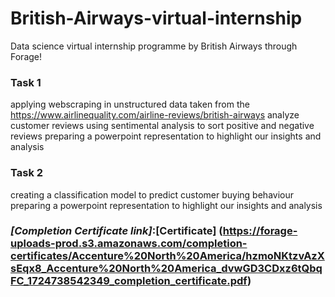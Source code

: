 # British-Airways-virtual-internship

Data science virtual internship programme by British Airways through Forage!

### Task 1
applying webscraping in unstructured data taken from the https://www.airlinequality.com/airline-reviews/british-airways
analyze customer reviews using sentimental analysis to sort positive and negative reviews
preparing a powerpoint representation to highlight our insights and analysis
### Task 2
creating a classification model to predict customer buying behaviour
preparing a powerpoint representation to highlight our insights and analysis


### ***[Completion Certificate link]***:[Certificate] (https://forage-uploads-prod.s3.amazonaws.com/completion-certificates/Accenture%20North%20America/hzmoNKtzvAzXsEqx8_Accenture%20North%20America_dvwGD3CDxz6tQbqFC_1724738542349_completion_certificate.pdf)

